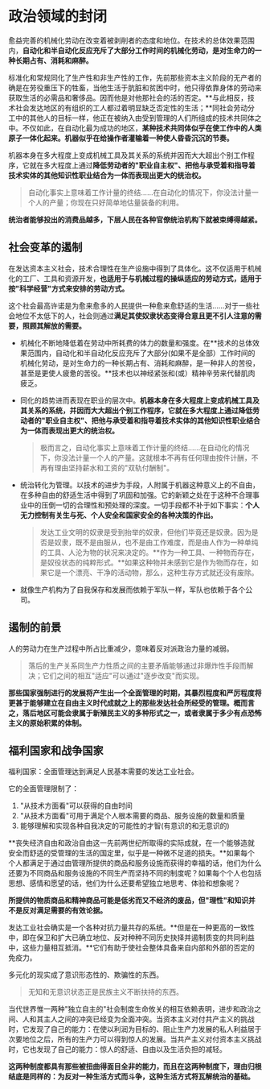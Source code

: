 # 政治领域的封闭

愈益完善的机械化劳动在改变着被剥削者的态度和地位。在技术的总体效果范围内，**自动化和半自动化反应充斥了大部分工作时间的机械化劳动，是对生命力的一种长期占有、消耗和麻醉。**

标准化和常规同化了生产性和非生产性的工作，先前那些资本主义阶段的无产者的确是在劳役重压下的牲畜，当他生活于肮脏和贫困中时，他只得依靠身体的劳动来获取生活的必需品和奢侈品。因而他是对他那社会的活的否定。**与此相反，技术社会发达地区的有组织的工人都过着明显缺乏否定性的生活；**同社会劳动分工中的其他人的目标一样，他正在被纳入由受到管理的人们所组成的技术共同体之中。不仅如此，在自动化最为成功的地区，**某种技术共同体似乎在使工作中的人类原子一体化起来。机器似乎在给操作者灌输着一种使人昏昏沉沉的节奏。**

机器本身在多大程度上变成机械工具及其关系的系统并因而大大超出个别工作程序，它就在多大程度上通过**降低劳动者的"职业自主权"、把他与承受着和指导着技术实体的其他知识性职业结合为一体而表现出更大的统治权。**

> 自动化事实上意味着工作计量的终结……在自动化的情况下，你没法计量一个人的产量；你现在只好简单地估量装备的利用。

**统治者能够投出的消费品越多，下层人民在各种官僚统治机构下就被束缚得越紧。**

##  社会变革的遏制

在发达资本主义社会，技术合理性在生产设施中得到了具体化。这不仅适用于机械化的工厂、工具和资源开发，**也适用于与机械过程的操纵适应的劳动方式，适用于按"科学经营"方式来安排的劳动方式。**

这个社会最高许诺是为愈来愈多的人民提供一种愈来愈舒适的生活……对于一些社会地位不太低下的人，社会则通过**满足其使奴隶状态变得合意且更不引人注意的需要，照顾其解放的需要。**

- 机械化不断地降低着在劳动中所耗费的体力的数量和强度。在**技术的总体效果范围内，自动化和半自动化反应充斥了大部分(如果不是全部）工作时间的机械化劳动，是对生命力的一种长期占有、消耗和麻醉，是一种非人的苦役，甚至是更使人疲惫的苦役。**技术也以神经紧张和(或）精神辛劳来代替肌肉疲乏。

- 同化的趋势进而表现在职业的层次中。**机器本身在多大程度上变成机械工具及其关系的系统，并因而大大超出个别工作程序，它就在多大程度上通过降低劳动者的"职业自主权"、把他与承受着和指导着技术实体的其他知识性职业结合为一体而表现出更大的统治权。**

  > 极而言之，自动化事实上意味着工作计量的终结……在自动化的情况下，你没法计量一个人的产量。这就根本不再有任何理由按件计酬，不再有理由坚持薪水和工资的"双轨付酬制"。

  

- 统治转化为管理。以技术的进步为手段，人附属于机器这种意义上的不自由，在多种自由的舒适生活中得到了巩固和加强。它的新颖之处在于这种不合理事业中的压倒一切的合理性和预处理的深度。一切手段都不补于如下事实：**个人无力控制有关生与死、个人安全和国家安全的各种决策的作出。**

  > 发达工业文明的奴隶是受到抬举的奴隶，但他们毕竟还是奴隶。因为是否是奴隶，既不是由服从，也不是由工作难度，而是由人作为一种单纯的工具、人沦为物的状况来决定的。**作为一种工具、一种物而存在，是奴役状态的纯粹形式。**如果这种物并未感到它是作为物而存在，如果它是一个漂亮、干净的活动物，那么，这种生存方式就还没有废除。

- 就像生产机构为了自我保存和发展而依赖于军队一样，军队也依赖于各个公司。

## 遏制的前景

人的劳动力在生产过程中所占比重减少，意味着反对派政治力量的减弱。

> 落后的生产关系同生产力性质之间的主要矛盾能够通过非爆炸性手段而解决；它们之间的相互"适应"可以通过"逐步改变"而实现。

**那些国家强制进行的发展将产生出一个全面管理的时期，其暴烈程度和严厉程度将更甚于能够建立在自由主义时代成就之上的那些发达社会所经受的管理。概而言之，落后地区可能会隶属于新殖民主义的多种形式之一，或者隶属于多少有点恐怖主义的原始积累的体制。**

## 福利国家和战争国家

福利国家：全面管理达到满足人民基本需要的发达工业社会。

它的全面管理限制了：

1. "从技术方面看"可以获得的自由时间
2. "从技术方面看"可用于满足个人根本需要的商品、服务设施的数量和质量
3. 能够理解和实现各种自我决定的可能性的才智(有意识的和无意识的)

**丧失经济自由和政治自由这一先前两世纪所取得的实际成就，在一个能够造就安全而舒适的受管理的生活的国定里，似乎是一种微不足道的损失。**如果每个个人都满足于通过由管理所提供的商品和服务设施而获得的幸福的话，他们为什么还要为不同商品和服务设施的不同生产而坚持不同的制度呢？如果每个个人也包括思想、感情和愿望的话，他们为什么还要希望独立地思考、体验和想象呢？

**所提供的物质商品和精神商品可能是低劣而又不经济的废品，但"理性"和知识并不是反对满足需要的有效论据。**

发达工业社会确实是一个各种对抗力量共存的系统。**但是在一种更高的一致性中，即在保卫和扩大已确立地位、反对种种不同历史抉择并遏制质变的共同利益中，这些力量相互抵消。**它们有助于使社会整体具备来自内部和外部的否定的免疫力。

多元化的现实成了意识形态性的、欺骗性的东西。

> 无知和无意识状态正是民族主义不断扶持的东西。

当代世界惟一两种"独立自主的"社会制度生命攸关的相互依赖表明，进步和政治之间、人和其主人之间的冲突已经变为全面冲突。当资本主义对付共产主义的挑战时，它发现了自己的能力：在使以利润为目标的、阻止生产力发展的私人利益居于次要地位之后，所有的生产力可以得到惊人的发展。当共产主义对付资本主义挑战时，它也发现了自己的能力：惊人的舒适、自由以及生活负担的减轻。

**这两种制度都具有那些被扭曲得面目全非的能力，而且在这两种制度下，理由归根结底是同样的：为反对一种生活方式而斗争，这种生活方式将瓦解统治的基础。**

